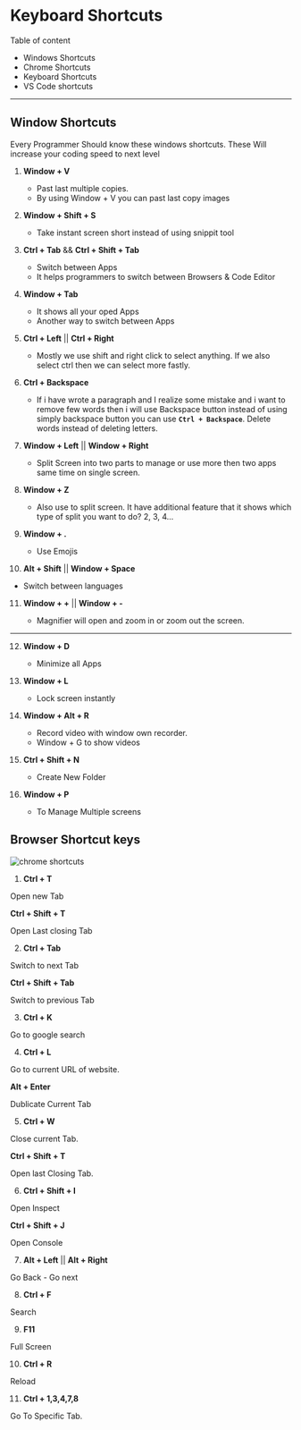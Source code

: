 # Keyboard Shortcuts

Table of content

- Windows Shortcuts
- Chrome Shortcuts
- Keyboard Shortcuts
- VS Code shortcuts





***


## Window Shortcuts



Every Programmer Should know these windows shortcuts. These Will increase your coding speed to next level

1. **Window + V**

   - Past last multiple copies.
   - By using Window + V you can past last copy images

2. **Window + Shift + S**

   - Take instant screen short instead of using snippit tool

3. **Ctrl + Tab** && **Ctrl + Shift + Tab**

   - Switch between Apps
   - It helps programmers to switch between Browsers & Code Editor

4. **Window + Tab**

   - It shows all your oped Apps
   - Another way to switch between Apps

5. **Ctrl + Left** || **Ctrl + Right**

   - Mostly we use shift and right click to select anything. If we also select ctrl then we can select more fastly.

6. **Ctrl + Backspace**

   - If i have wrote a paragraph and I realize some mistake and i want to remove few words then i will use Backspace button instead of using simply backspace button you can use **`Ctrl + Backspace`**. Delete words instead of deleting letters.

7. **Window + Left** || **Window + Right**

   - Split Screen into two parts to manage or use more then two apps same time on single screen. 

8. **Window + Z**

   - Also use to split screen. It have additional feature that it shows which type of split you want to do? 2, 3, 4...

9. **Window + .**

   - Use Emojis

10. **Alt + Shift** || **Window + Space**

   - Switch between languages

11. **Window + +** || **Window + -**

    - Magnifier will open and zoom in or zoom out the screen. 

---

12. **Window + D**

    - Minimize all Apps 

13. **Window + L**

    - Lock screen instantly

14. **Window + Alt + R**

    -  Record video with window own recorder. 
    - Window + G to show videos

15. **Ctrl + Shift + N**

    - Create New Folder

16. **Window + P**
    - To Manage Multiple screens





## Browser Shortcut keys

![chrome shortcuts](https://github.com/ahsan-chy/Shortcuts-for-window/assets/85479513/bfcd48b9-b83a-4baa-a183-99543d1342bd)


1. **Ctrl + T**

Open new Tab

**Ctrl + Shift + T**

Open Last closing Tab


2. **Ctrl + Tab**

Switch to next Tab

**Ctrl + Shift + Tab**

Switch to previous Tab


3. **Ctrl + K**

Go to google search

4. **Ctrl + L**

Go to  current URL of website.

**Alt + Enter**

Dublicate Current Tab

5. **Ctrl + W**

Close current Tab.

**Ctrl + Shift + T**

Open last Closing Tab.


6. **Ctrl + Shift + I**

Open Inspect

**Ctrl + Shift + J**

Open Console

7. **Alt + Left** || **Alt + Right**

Go Back - Go next 


8. **Ctrl + F**

Search


9. **F11**

Full Screen 

10. **Ctrl + R**

Reload

11. **Ctrl + 1,3,4,7,8**

Go To Specific Tab. 



